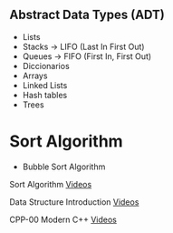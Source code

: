 ## Abstract Data Types (ADT) 

* Lists
* Stacks -> LIFO (Last In First Out)
* Queues -> FIFO (First In, First Out)
* Diccionarios
* Arrays
* Linked Lists
* Hash tables
* Trees

# Sort Algorithm
* Bubble Sort Algorithm


Sort Algorithm [Videos](https://www.youtube.com/watch?v=Vv-gs437i2g&list=PLk6CEY9XxSICqQ9wicEpRh3jYNTtSHVOy) 

Data Structure Introduction [Videos](https://www.youtube.com/watch?v=7tLVMUKLu2s&list=PLk6CEY9XxSIBG2Gv6-d1WE3Uxqx94o5B2) 

CPP-00 Modern C++ [Videos](https://www.youtube.com/watch?v=F_vIB3yjxaM&list=PLgnQpQtFTOGR50iIOtO36nK6aNPtVq98C) 
